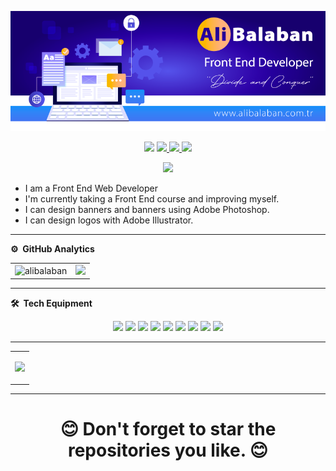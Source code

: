 <p align="center"> <img src="/assets/profile.png" 
         alt="Front End Developer"></p>
<p align="center">
<a href="https://www.linkedin.com/in/alibalaban/" style="text-decoration:none;"><img src="https://img.shields.io/badge/LinkedIn-0077B5?style=for-the-badge&logo=linkedin&logoColor=white"/> </a>
<a href="https://www.hackerrank.com/alibalaban><img src="https://img.shields.io/badge/-Hackerrank-2EC866?style=for-the-badge&logo=HackerRank&logoColor=white"/> </a>
<a href="https://twitter.com/balabanturk/"><img src="https://img.shields.io/badge/Twitter-1DA1F2?style=for-the-badge&logo=twitter&logoColor=white"/> </a>
<a href="https://www.instagram.com/balabanturk/"><img src="https://img.shields.io/badge/Instagram-E4405F?style=for-the-badge&logo=instagram&logoColor=white"/> </a>
<a href="mailto:ppashazadee@gmail.com"><img src="https://img.shields.io/badge/Gmail-D14836?style=for-the-badge&logo=gmail&logoColor=white"/> </a>
</p>

<p align="center"> <img src="https://komarev.com/ghpvc/?username=alibalaban&label=Profile%20Visits&color=blue&style=plastic%22%20alt=%22alibalaban" /> </p>

- I am a Front End Web Developer
- I'm currently taking a Front End course and improving myself.
- I can design banners and banners using Adobe Photoshop.
- I can design logos with Adobe Illustrator.

---

**⚙️ &nbsp;GitHub Analytics**

<table style="width:100%">
  <tr>
    <td><img src="https://github-readme-stats.vercel.app/api?username=alibalaban&show_icons=true&theme=dark&locale=en&hide_border=true" alt="alibalaban" /></td>
    <td><img src="https://github-readme-stats.vercel.app/api/top-langs/?username=alibalaban&theme=dark&hide_border=true&layout=compact"></td>
  </tr>
</table>

---

**🛠 &nbsp;Tech Equipment**

<p align="center">
        <img src="https://img.shields.io/badge/html5-%23E34F26.svg?style=for-the-badge&logo=html5&logoColor=white">
        <img src="https://img.shields.io/badge/css3-%231572B6.svg?style=for-the-badge&logo=css3&logoColor=white">
        <img src="https://img.shields.io/badge/javascript-%23323330.svg?style=for-the-badge&logo=javascript&logoColor=%23F7DF1E">
        <img src="https://img.shields.io/badge/bootstrap-%238511FA.svg?style=for-the-badge&logo=bootstrap&logoColor=white">
        <img src="https://img.shields.io/badge/mysql-%2300000f.svg?style=for-the-badge&logo=mysql&logoColor=white">
        <img src="https://img.shields.io/badge/WordPress-%23117AC9.svg?style=for-the-badge&logo=WordPress&logoColor=white">
        <img src="https://img.shields.io/badge/apache-%23D42029.svg?style=for-the-badge&logo=apache&logoColor=white">
        <img src="https://img.shields.io/badge/adobe%20photoshop-%2331A8FF.svg?style=for-the-badge&logo=adobe%20photoshop&logoColor=white">
        <img src="https://img.shields.io/badge/adobe%20illustrator-%23FF9A00.svg?style=for-the-badge&logo=adobe%20illustrator&logoColor=white">
</p>

---

<table align="center">
  <tbody>
    <tr>
      <td>
      <p align="center" width="100%">
        <img height="50%" width="auto" src ="https://github-trophies.vercel.app/?username=alibalaban&theme=chalk&row=1&column=5">
      </p>
      </td>
    </tr>
  </tbody>
</table>

---

<div align="center">

# 😊 Don't forget to star the repositories you like. 😊

</div>
